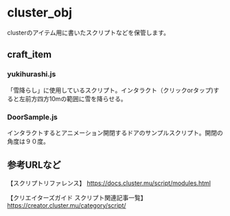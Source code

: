 # cluster_obj
clusterのアイテム用に書いたスクリプトなどを保管します。

## craft_item

### yukihurashi.js
「雪降らし」に使用しているスクリプト。インタラクト（クリックorタップ)すると左前方四方10mの範囲に雪を降らせる。

### DoorSample.js
インタラクトするとアニメーション開閉するドアのサンプルスクリプト。開閉の角度は９０度。

## 参考URLなど
【スクリプトリファレンス】
https://docs.cluster.mu/script/modules.html

【クリエイターズガイド スクリプト関連記事一覧】
https://creator.cluster.mu/category/script/
